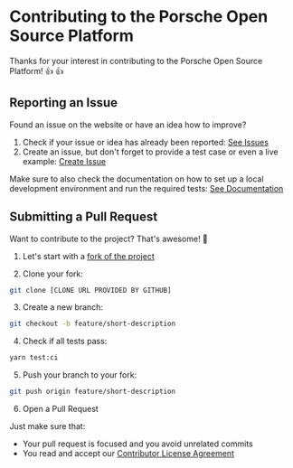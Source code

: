 # Contributing to the Porsche Open Source Platform

Thanks for your interest in contributing to the Porsche Open Source Platform! :thumbsup: :thumbsup:

## Reporting an Issue

Found an issue on the website or have an idea how to improve?

1. Check if your issue or idea has already been reported: [See Issues](https://github.com/porscheofficial/porscheofficial.github.io/issues)
2. Create an issue, but don't forget to provide a test case or even a live example: [Create Issue](https://github.com/porscheofficial/porscheofficial.github.io/issues/new)

Make sure to also check the documentation on how to set up a local development environment and run the required tests: [See Documentation](README.md)

## Submitting a Pull Request

Want to contribute to the project? That's awesome! :tada:

1. Let's start with a [fork of the project](https://github.com/porscheofficial/porscheofficial.github.io/fork)

2. Clone your fork:

```sh
git clone [CLONE URL PROVIDED BY GITHUB]
```

3. Create a new branch:

```sh
git checkout -b feature/short-description
```

4. Check if all tests pass:

```sh
yarn test:ci
```

5. Push your branch to your fork:

```sh
git push origin feature/short-description
```

6. Open a Pull Request

Just make sure that:

- Your pull request is focused and you avoid unrelated commits
- You read and accept our [Contributor License Agreement](https://github.com/porscheofficial/oss-docs/blob/main/CONTRIBUTOR_LICENSE_AGREEMENT.md)
